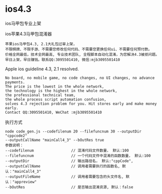 # ios4.3
ios马甲包专业上架

ios苹果4.3马甲包混淆器

    苹果ios马甲包4.3, 2.1大礼包过审上架，
    不限棋牌、不限手游、不需要您修改任何代码、不需要您更换任何ui、不需要任何预付款。
    价格全网最低，技术全网最高, 专业技术团队, 全程脚本自动化混淆，为您解决4.3被拒问题。
    早日上架，早日赚钱。联系QQ:3095501410, 微信:mjb3095501410
    


Apple ios guideline 4.3, 2.1 resolved.

    No board, no mobile game, no code changes, no UI changes, no advance payments.
    The price is the lowest in the whole network, 
    the technology is the highest in the whole network, 
    the professional technical team, 
    the whole process script automation confusion, 
    solves 4.3 rejection problem for you. Hit stores early and make money early. 
    Contact QQ:3095501410, WeChat :mjb3095501410

执行方式

    node code_gen.js --codefilenum 20 --filefuncnum 30 --outputDir "cppcode2" 
    --outputCallName "mainCall4_3" --bOutRes true 
    参数说明：
    --codefilenum                 // 混淆代码文件数量， 默认:100
    --filefuncnum                 // 一个代码文件中混淆的函数数量， 默认:100
    --outputDir               	  // 输出路径名， 默认:"cppCode",
    --outputCallName     		  // 调用者需要执行的函数名, 默认："mainCall4_3"
    --outputFileName      		  // 调用者需要包含的头文件名, 默认："appreview"
    --bOutRes                     // 是否输出混淆资源, 默认：false

